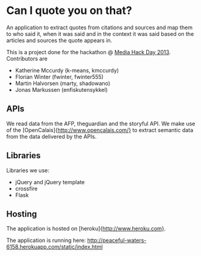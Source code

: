 Can I quote you on that?
========================

An application to extract quotes from citations and sources and map them to who said it, when it was said and in the context it was said based on the articles and sources the quote appears in.

This is a project done for the hackathon @ [Media Hack Day 2013](http://www.mediahackday.com/ "#mdh2013").
Contributors are
  * Katherine Mccurdy (k-means, kmccurdy)
  * Florian Winter (fwinter, fwinter555)
  * Martin Halvorsen (marty, shadowano)
  * Jonas Markussen (enfiskutensykkel)

APIs
----

We read data from the AFP, theguardian and the storyful API.
We make use of the [OpenCalais]{http://www.opencalais.com/} to extract semantic data from the data delivered by the APIs.

Libraries
---------
Libraries we use:
  * jQuery and jQuery template
  * crossfire
  * Flask


Hosting
-------
The application is hosted on [heroku]{http://www.heroku.com}.

The application is running here:
http://peaceful-waters-6158.herokuapp.com/static/index.html
